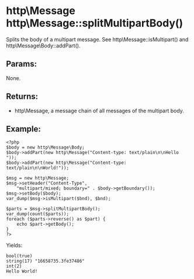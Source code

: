 # http\Message http\Message::splitMultipartBody()

Splits the body of a multipart message.
See http\Message::isMultipart() and http\Message\Body::addPart().

## Params:

None.

## Returns:

* http\Message, a message chain of all messages of the multipart body.

## Example:

    <?php
    $body = new http\Message\Body;
    $body->addPart(new http\Message("Content-type: text/plain\n\nHello "));
    $body->addPart(new http\Message("Content-type: text/plain\n\nWorld!"));

    $msg = new http\Message;
    $msg->setHeader("Content-Type", 
        "multipart/mixed; boundary=" . $body->getBoundary());
    $msg->setBody($body);
    var_dump($msg->isMultipart($bnd), $bnd);
    
    $parts = $msg->splitMultipartBody();
    var_dump(count($parts));
    foreach ($parts->reverse() as $part) {
        echo $part->getBody();
    }
    ?>

Yields:

    bool(true)
    string(17) "16658735.3fe37486"
    int(2)
    Hello World!
